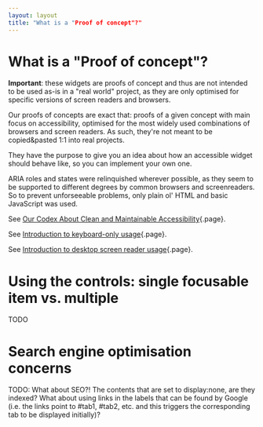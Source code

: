 ```yaml
---
layout: layout
title: "What is a "Proof of concept"?"
---
```


# What is a "Proof of concept"?



**Important**: these widgets are proofs of concept and thus are not intended to be used as-is in a "real world" project, as they are only optimised for specific versions of screen readers and browsers.

Our proofs of concepts are exact that: proofs of a given concept with main focus on accessibility, optimised for the most widely used combinations of browsers and screen readers. As such, they're not meant to be copied&pasted 1:1 into real projects. 

They have the purpose to give you an idea about how an accessible widget should behave like, so you can implement your own one.

ARIA roles and states were relinquished wherever possible, as they seem to be supported to different degrees by common browsers and screenreaders. So to prevent unforseeable problems, only plain ol' HTML and basic JavaScript was used.

See [Our Codex About Clean and Maintainable Accessibility](/knowledge-about-developing-and-testing-accessible-websites/our-codex-about-clean-and-maintainable-accessibility){.page}.

See [Introduction to keyboard-only usage](/knowledge-about-developing-and-testing-accessible-websites/introduction-to-keyboard-only-usage){.page}.

See [Introduction to desktop screen reader usage](/knowledge-about-developing-and-testing-accessible-websites/introduction-to-desktop-screen-reader-usage){.page}.

# Using the controls: single focusable item vs. multiple

TODO

# Search engine optimisation concerns

TODO: What about SEO?! The contents that are set to display:none, are they indexed? What about using links in the labels that can be found by Google (i.e. the links point to #tab1, #tab2, etc. and this triggers the corresponding tab to be displayed initially)?